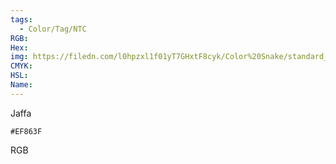 ```yaml
---
tags:
  - Color/Tag/NTC
RGB:
Hex:
img: https://filedn.com/l0hpzxl1f01yT7GHxtF8cyk/Color%20Snake/standard_csv_to_svg//EF863F.svg
CMYK:
HSL:
Name:
---
```

Jaffa
```palette
#EF863F
```
RGB

